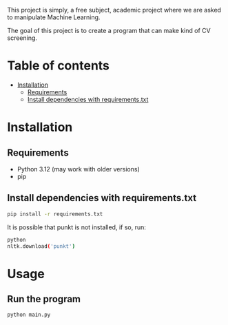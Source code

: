 This project is simply, a free subject, academic project
where we are asked to manipulate Machine Learning.

The goal of this project is to create a program
that can make kind of CV screening.

# Table of contents
- [Installation](#installation)
  - [Requirements](#requirements)
  - [Install dependencies with requirements.txt](#install-dependencies-with-requirementstxt)

# Installation
## Requirements
- Python 3.12 (may work with older versions)
- pip

## Install dependencies with requirements.txt
```bash
pip install -r requirements.txt
```

It is possible that punkt is not installed, if so, run:
```bash
python
nltk.download('punkt')
```


# Usage
## Run the program
```bash
python main.py
```